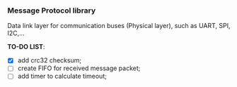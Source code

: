### Message Protocol library
Data link layer for communication buses (Physical layer), such as UART, SPI, I2C,...

**TO-DO LIST**:
- [x] add crc32 checksum;
- [ ] create FIFO for received message packet;
- [ ] add timer to calculate timeout;
